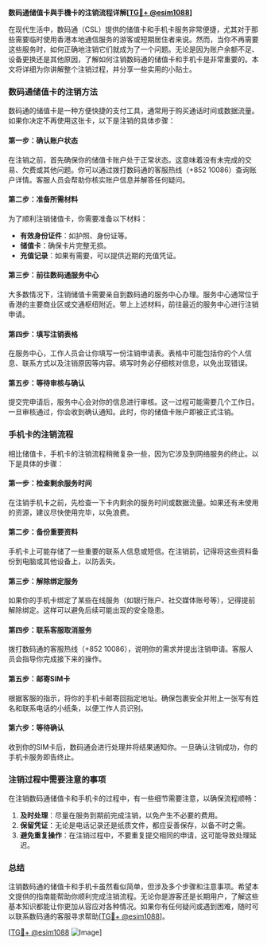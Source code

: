 **数码通储值卡與手機卡的注销流程详解[[TG💪+ @esim1088](https://t.me/s/esim1088)]**

在现代生活中，数码通（CSL）提供的储值卡和手机卡服务非常便捷，尤其对于那些需要临时使用香港本地通信服务的游客或短期居住者来说。然而，当你不再需要这些服务时，如何正确地注销它们就成为了一个问题。无论是因为账户余额不足、设备更换还是其他原因，了解如何注销数码通的储值卡和手机卡是非常重要的。本文将详细为你讲解整个注销过程，并分享一些实用的小贴士。

### 数码通储值卡的注销方法

数码通的储值卡是一种方便快捷的支付工具，通常用于购买通话时间或数据流量。如果你决定不再使用这张卡，以下是注销的具体步骤：

#### 第一步：确认账户状态
在注销之前，首先确保你的储值卡账户处于正常状态。这意味着没有未完成的交易、欠费或其他问题。你可以通过拨打数码通的客服热线（+852 10086）查询账户详情。客服人员会帮助你核实账户信息并解答任何疑问。

#### 第二步：准备所需材料
为了顺利注销储值卡，你需要准备以下材料：
- **有效身份证件**：如护照、身份证等。
- **储值卡**：确保卡片完整无损。
- **充值记录**：如果有需要，可以提供近期的充值凭证。

#### 第三步：前往数码通服务中心
大多数情况下，注销储值卡需要亲自到数码通的服务中心办理。服务中心通常位于香港的主要商业区或交通枢纽附近。带上上述材料，前往最近的服务中心进行注销申请。

#### 第四步：填写注销表格
在服务中心，工作人员会让你填写一份注销申请表。表格中可能包括你的个人信息、联系方式以及注销原因等内容。填写时务必仔细核对信息，以免出现错误。

#### 第五步：等待审核与确认
提交完申请后，服务中心会对你的信息进行审核。这一过程可能需要几个工作日。一旦审核通过，你会收到确认通知。此时，你的储值卡账户即被正式注销。

### 手机卡的注销流程

相比储值卡，手机卡的注销流程稍微复杂一些，因为它涉及到网络服务的终止。以下是具体的步骤：

#### 第一步：检查剩余服务时间
在注销手机卡之前，先检查一下卡内剩余的服务时间或数据流量。如果还有未使用的资源，建议尽快使用完毕，以免浪费。

#### 第二步：备份重要资料
手机卡上可能存储了一些重要的联系人信息或短信。在注销前，记得将这些资料备份到电脑或其他设备上，以防丢失。

#### 第三步：解除绑定服务
如果你的手机卡绑定了某些在线服务（如银行账户、社交媒体账号等），记得提前解除绑定。这样可以避免后续可能出现的安全隐患。

#### 第四步：联系客服取消服务
拨打数码通的客服热线（+852 10086），说明你的需求并提出注销申请。客服人员会指导你完成接下来的操作。

#### 第五步：邮寄SIM卡
根据客服的指示，将你的手机卡邮寄回指定地址。确保包裹安全并附上一张写有姓名和联系电话的小纸条，以便工作人员识别。

#### 第六步：等待确认
收到你的SIM卡后，数码通会进行处理并将结果通知你。一旦确认注销成功，你的手机卡服务即告终止。

### 注销过程中需要注意的事项

在注销数码通储值卡和手机卡的过程中，有一些细节需要注意，以确保流程顺畅：

1. **及时处理**：尽量在服务到期前完成注销，以免产生不必要的费用。
2. **保留凭证**：无论是电话记录还是纸质文件，都应妥善保存，以备不时之需。
3. **避免重复操作**：在注销过程中，不要重复提交相同的申请，这可能导致处理延迟。

### 总结

注销数码通的储值卡和手机卡虽然看似简单，但涉及多个步骤和注意事项。希望本文提供的指南能帮助你顺利完成注销流程。无论你是游客还是长期用户，了解这些基本知识都能让你更加从容应对各种情况。如果你有任何疑问或遇到困难，随时可以联系数码通的客服寻求帮助[[TG💪+ @esim1088](https://t.me/s/esim1088)]。

[[TG💪+ @esim1088](https://t.me/s/esim1088) ![Image](https://i.postimg.cc/4NQfJmqS/Snipaste-2025-05-13-00-14-12.png)]